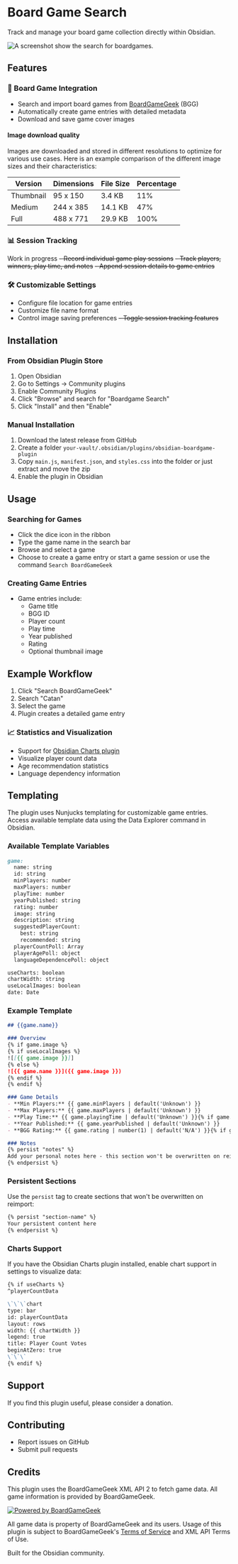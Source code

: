 # Board Game Search

Track and manage your board game collection directly within Obsidian.

<img src="https://raw.githubusercontent.com/Marlon154/obsidian-boardgame-plugin/main/docs/search-screenshot.png" alt="A screenshot show the search for boardgames.">

## Features

### 🎲 Board Game Integration

- Search and import board games from [BoardGameGeek](https://boardgamegeek.com/) (BGG)
- Automatically create game entries with detailed metadata
- Download and save game cover images

#### Image download quality

Images are downloaded and stored in different resolutions to optimize for various use cases.
Here is an example comparison of the different image sizes and their characteristics:

| Version   | Dimensions | File Size | Percentage |
|-----------|------------|-----------|------------|
| Thumbnail | 95 x 150   | 3.4 KB    | 11%        |
| Medium    | 244 x 385  | 14.1 KB   | 47%        |
| Full      | 488 x 771  | 29.9 KB   | 100%       |

### 📊 Session Tracking

Work in progress
~~- Record individual game play sessions~~
~~- Track players, winners, play time, and notes~~
~~- Append session details to game entries~~

### 🛠️ Customizable Settings

- Configure file location for game entries
- Customize file name format
- Control image saving preferences
~~- Toggle session tracking features~~

## Installation

### From Obsidian Plugin Store

1. Open Obsidian
2. Go to Settings → Community plugins
3. Enable Community Plugins
4. Click "Browse" and search for "Boardgame Search"
5. Click "Install" and then "Enable"

### Manual Installation

1. Download the latest release from GitHub
2. Create a folder `your-vault/.obsidian/plugins/obsidian-boardgame-plugin`
3. Copy `main.js`, `manifest.json`, and `styles.css` into the folder or just extract and move the zip
4. Enable the plugin in Obsidian

## Usage

### Searching for Games

- Click the dice icon in the ribbon
- Type the game name in the search bar
- Browse and select a game
- Choose to create a game entry or start a game session
or use the command `Search BoardGameGeek`

### Creating Game Entries

- Game entries include:
  - Game title
  - BGG ID
  - Player count
  - Play time
  - Year published
  - Rating
  - Optional thumbnail image

## Example Workflow

1. Click "Search BoardGameGeek"
2. Search "Catan"
3. Select the game
4. Plugin creates a detailed game entry

### 📈 Statistics and Visualization

- Support for [Obsidian Charts plugin](https://github.com/phibr0/obsidian-charts)
- Visualize player count data
- Age recommendation statistics
- Language dependency information

## Templating

The plugin uses Nunjucks templating for customizable game entries. Access available template data using the Data Explorer command in Obsidian.

### Available Template Variables

```markdown
game:
  name: string
  id: string
  minPlayers: number
  maxPlayers: number
  playTime: number
  yearPublished: string
  rating: number
  image: string
  description: string
  suggestedPlayerCount:
    best: string
    recommended: string
  playerCountPoll: Array
  playerAgePoll: object
  languageDependencePoll: object

useCharts: boolean
chartWidth: string
useLocalImages: boolean
date: Date
```

### Example Template

```markdown
## {{game.name}}

### Overview
{% if game.image %}
{% if useLocalImages %}
![[{{ game.image }}]]
{% else %}
![{{ game.name }}]({{ game.image }})
{% endif %}
{% endif %}

### Game Details
- **Min Players:** {{ game.minPlayers | default('Unknown') }}
- **Max Players:** {{ game.maxPlayers | default('Unknown') }}
- **Play Time:** {{ game.playingTime | default('Unknown') }}{% if game.playingTime %} minutes{% endif %}
- **Year Published:** {{ game.yearPublished | default('Unknown') }}
- **BGG Rating:** {{ game.rating | number(1) | default('N/A') }}{% if game.rating %}/10{% endif %}

### Notes
{% persist "notes" %}
Add your personal notes here - this section won't be overwritten on reimport
{% endpersist %}
```

### Persistent Sections

Use the `persist` tag to create sections that won't be overwritten on reimport:

```markdown
{% persist "section-name" %}
Your persistent content here
{% endpersist %}
```

### Charts Support

If you have the Obsidian Charts plugin installed, enable chart support in settings to visualize data:

```markdown
{% if useCharts %}
^playerCountData

\`\`\`chart
type: bar
id: playerCountData
layout: rows
width: {{ chartWidth }}
legend: true
title: Player Count Votes
beginAtZero: true
\`\`\`
{% endif %}
```

## Support

If you find this plugin useful, please consider a donation.

## Contributing

- Report issues on GitHub
- Submit pull requests

## Credits

This plugin uses the BoardGameGeek XML API 2 to fetch game data. All game information is provided by BoardGameGeek.

[![Powered by BoardGameGeek](https://cf.geekdo-images.com/HZy35cmzmmyV9BarSuk6ug__imagepage/img/FOGhR5OgYhcg-1jdqT5i5W8Xfbg=/fit-in/900x600/filters:no_upscale():strip_icc()/pic7779581.png)](https://boardgamegeek.com)

All game data is property of BoardGameGeek and its users. Usage of this plugin is subject to BoardGameGeek's [Terms of Service](https://boardgamegeek.com/terms) and XML API Terms of Use.

Built for the Obsidian community.
